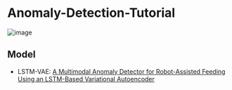 # Anomaly-Detection-Tutorial

![image](https://user-images.githubusercontent.com/60685175/231156399-026120f8-e9a7-4a86-8f3a-923327487292.png)


## Model 

- LSTM-VAE: [A Multimodal Anomaly Detector for Robot-Assisted Feeding Using an LSTM-Based Variational Autoencoder](https://ieeexplore.ieee.org/stamp/stamp.jsp?tp=&arnumber=8279425)
